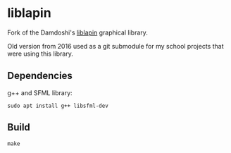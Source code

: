 # liblapin

Fork of the Damdoshi's [liblapin](https://github.com/Damdoshi/LibLapin) graphical library.

Old version from 2016 used as a git submodule for my school projects that were using this library.

## Dependencies

g++ and SFML library:

`sudo apt install g++ libsfml-dev`

## Build

`make`
